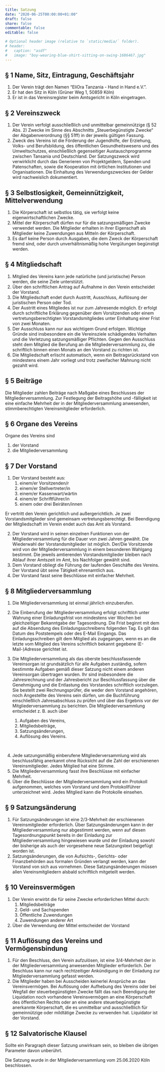 ```yaml
---
title: Satzung
date: "2020-06-25T00:00:00+01:00"
draft: false
share: false
commentable: false
editable: false

# Optional header image (relative to `static/media/` folder).
# header:
#   caption: "asdf"
#   image: "boy-wearing-blue-shirt-sitting-on-swing-1686467.jpg"
---
```


## § 1 Name, Sitz, Eintragung, Geschäftsjahr

1. Der Verein trägt den Namen “EliOra Tanzania - Hand in Hand e.V.”.
2. Er hat den Sitz in Köln (Grüner Weg 1, 50859 Köln)
3. Er ist in das Vereinsregister beim Amtsgericht in Köln eingetragen.

## § 2 Vereinszweck

1. Der Verein verfolgt ausschließlich und unmittelbar gemeinnützige (§ 52 Abs. 2) Zwecke im Sinne des Abschnitts „Steuerbegünstigte Zwecke“ der Abgabenverordnung (§§ 51ff) in der jeweils gültigen Fassung.
2. Zweck des Vereins ist die Förderung der Jugendhilfe, der Erziehung, Volks- und Berufsbildung, des öffentlichen Gesundheitswesens und des Umweltschutzes, einschließlich gegenseitiger Austauschprogramme zwischen Tansania und Deutschland.
Der Satzungszweck wird verwirklicht durch das Generieren von Projektgeldern, Spenden und Patenschaften, sowie die Kooperation mit örtlichen Institutionen und Organisationen. Die Einhaltung des Verwendungszweckes der Gelder wird nachweislich dokumentiert.

## § 3 Selbstlosigkeit, Gemeinnützigkeit, Mittelverwendung

1. Die Körperschaft ist selbstlos tätig, sie verfolgt keine eigenwirtschaftlichen Zwecke.
2. Mittel der Körperschaft dürfen nur für die satzungsmäßigen Zwecke verwendet werden.
Die Mitglieder erhalten in ihrer Eigenschaft als Mitglieder keine Zuwendungen aus Mitteln der Körperschaft.
3. Es darf keine Person durch Ausgaben, die dem Zweck der Körperschaft fremd sind, oder durch unverhältnismäßig hohe Vergütungen begünstigt werden.

## § 4 Mitgliedschaft

1. Mitglied des Vereins kann jede natürliche (und juristische) Person werden, die seine Ziele unterstützt.
2. Über den schriftlichen Antrag auf Aufnahme in den Verein entscheidet der Vorstand.
3. Die Mitgliedschaft endet durch Austritt, Ausschluss, Auflösung der juristischen Person oder Tod.
4. Der Austritt eines Mitgliedes ist nur zum Jahresende möglich.
Er erfolgt durch schriftliche Erklärung gegenüber dem Vorsitzenden oder einem vertretungsberechtigten Vorstandsmitgliedes unter Einhaltung einer Frist von zwei Monaten.
5. Der Ausschluss kann nur aus wichtigem Grund erfolgen. Wichtige Gründe sind insbesondere ein die Vereinsziele schädigendes Verhalten und die Verletzung satzungsmäßiger Pflichten.
Gegen den Ausschluss steht dem Mitglied die Berufung an die Mitgliederversammlung zu, die schriftlich binnen einen Monats an den Vorstand zu richten ist.
6. Die Mitgliedschaft erlischt automatisch, wenn ein Beitragsrückstand von mindestens einem Jahr vorliegt und trotz zweifacher Mahnung nicht gezahlt wird.

## § 5 Beiträge

Die Mitglieder zahlen Beiträge nach Maßgabe eines Beschlusses der Mitgliederversammlung.
Zur Festlegung der Beitragshöhe und -fälligkeit ist eine einfache Mehrheit der in der Mitgliederversammlung anwesenden, stimmberechtigten Vereinsmitglieder erforderlich.

## § 6 Organe des Vereins

Organe des Vereins sind
1. der Vorstand
2. die Mitgliederversammlung

## § 7 Der Vorstand

1. Der Vorstand besteht aus:
    1. einem/er Vorsitzenden/r
    2. einem/er Stellvertreter/in
    3. einem/er Kassenwart/wärtin
    4. einem/er Schriftführer/in
    5. einem oder drei Beiräten/innen

Er vertritt den Verein gerichtlich und außergerichtlich. Je zwei Vorstandsmitglieder sind gemeinsam vertretungsberechtigt.
Bei Beendigung der Mitgliedschaft im Verein endet auch das Amt als Vorstand.

2. Der Vorstand wird in seinen einzelnen Funktionen von der Mitgliederversammlung für die Dauer von zwei Jahren gewählt.
Die Wiederwahl der Vorstandsmitglieder ist möglich. Der/Die Vorsitzende wird von der Mitgliederversammlung in einem besonderen Wahlgang bestimmt.
Die jeweils amtierenden Vorstandsmitglieder bleiben nach Ablauf ihrer Amtszeit im Amt, bis Nachfolger gewählt sind.
3. Dem Vorstand obliegt die Führung der laufenden Geschäfte des Vereins. Der Vorstand übt seine Tätigkeit ehrenamtlich aus.
4. Der Vorstand fasst seine Beschlüsse mit einfacher Mehrheit.

## § 8 Mitgliederversammlung

1. Die Mitgliederversammlung ist einmal jährlich einzuberufen.
2. Die Einberufung der Mitgliederversammlung erfolgt schriftlich unter Wahrung einer Einladungsfrist von mindestens vier Wochen bei gleichzeitiger Bekanntgabe der Tagesordnung.
Die Frist beginnt mit dem auf die Absendung des Einladungsschreibens folgenden Tag.
Es gilt das Datum des Poststempels oder des E-Mail Eingangs.
Das Einladungsschreiben gilt dem Mitglied als zugegangen, wenn es an die letzte vom Mitglied des Vereins schriftlich bekannt gegebene (E-Mail-)Adresse gerichtet ist.
3. Die Mitgliederversammlung als das oberste beschlussfassende Vereinsorgan ist grundsätzlich für alle Aufgaben zuständig, sofern bestimmte Aufgaben gemäß dieser Satzung nicht einem anderen Vereinsorgan übertragen wurden.
Ihr sind insbesondere die Jahresrechnung und der Jahresbericht zur Beschlussfassung über die
Genehmigung und die Entlastung des Vorstandes schriftlich vorzulegen.
Sie bestellt zwei Rechnungsprüfer, die weder dem Vorstand angehören, noch Angestellte des Vereins sein dürfen, um die Buchführung einschließlich Jahresabschluss zu prüfen und über das Ergebnis vor der Mitgliederversammlung zu berichten.
Die Mitgliederversammlung entscheidet z. B. auch über

     1. Aufgaben des Vereins,
     2. Mitgliedsbeiträge,
     3. Satzungsänderungen,
     4. Auflösung des Vereins.  
</br>

4. Jede satzungsmäßig einberufene Mitgliederversammlung wird als beschlussfähig anerkannt ohne Rücksicht auf die Zahl der erschienenen Vereinsmitglieder.
Jedes Mitglied hat eine Stimme.
5. Die Mitgliederversammlung fasst ihre Beschlüsse mit einfacher Mehrheit.
6. Über die Beschlüsse der Mitgliederversammlung wird ein Protokoll aufgenommen, welches vom Vorstand und dem Protokollführer unterzeichnet wird.
Jedes Mitglied kann die Protokolle einsehen.

## § 9 Satzungsänderung

1. Für Satzungsänderungen ist eine 2/3-Mehrheit der erschienenen Vereinsmitglieder erforderlich.
Über Satzungsänderungen kann in der Mitgliederversammlung nur abgestimmt werden, wenn auf diesen Tagesordnungspunkt bereits in der Einladung zur Mitgliederversammlung hingewiesen wurde und der Einladung sowohl der bisherige als auch der vorgesehene neue Satzungstext beigefügt worden ist.
2. Satzungsänderungen, die von Aufsichts-, Gerichts- oder Finanzbehörden aus formalen Gründen verlangt werden, kann der Vorstand von sich aus vornehmen.
Diese Satzungsänderungen müssen allen Vereinsmitgliedern alsbald schriftlich mitgeteilt werden.

## § 10 Vereinsvermögen

1. Der Verein erwirbt die für seine Zwecke erforderlichen Mittel durch:
    1.  Mitgliedsbeiträge
    2.  Geld- und Sachspenden
    3.  Öffentliche Zuwendungen
    4.  Zuwendungen anderer Art
2. Über die Verwendung der Mittel entscheidet der Vorstand

## § 11 Auflösung des Vereins und Vermögensbindung

1. Für den Beschluss, den Verein aufzulösen, ist eine 3/4-Mehrheit der in der Mitgliederversammlung anwesenden Mitglieder erforderlich.
Der Beschluss kann nur nach rechtzeitiger Ankündigung in der Einladung zur Mitgliederversammlung gefasst werden.
2. Die Mitglieder haben bei Ausscheiden keinerlei Ansprüche an das Vereinsvermögen.
Bei Auflösung oder Aufhebung des Vereins oder bei Wegfall der steuerbegünstigten Zwecke fällt das nach Beendigung der Liquidation noch vorhandene Vereinsvermögen an eine Körperschaft des öffentlichen Rechts oder an eine andere steuerbegünstigte anerkannte Körperschaft, die es unmittelbar und ausschließlich für gemeinnützige oder mildtätige Zwecke zu verwenden hat.
Liquidator ist der Vorstand.

## § 12 Salvatorische Klausel

Sollte ein Paragraph dieser Satzung unwirksam sein, so bleiben die übrigen Parameter davon unberührt.

Die Satzung wurde in der Mitgliederversammlung vom 25.06.2020 Köln beschlossen.
